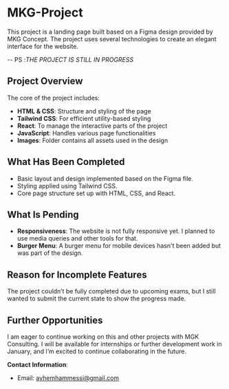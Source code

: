 # MKG-Project

This project is a landing page built based on a Figma design provided by MKG Concept. The project uses several technologies to create an elegant interface for the website.

-- PS :*THE PROJECT IS STILL IN PROGRESS*

## Project Overview

The core of the project includes:
- **HTML & CSS**: Structure and styling of the page
- **Tailwind CSS**: For efficient utility-based styling
- **React**: To manage the interactive parts of the project
- **JavaScript**: Handles various page functionalities
- **Images**: Folder contains all assets used in the design

## What Has Been Completed

- Basic layout and design implemented based on the Figma file.
- Styling applied using Tailwind CSS.
- Core page structure set up with HTML, CSS, and React.

## What Is Pending

- **Responsiveness**: The website is not fully responsive yet. I planned to use media queries and other tools for that.
- **Burger Menu**: A burger menu for mobile devices hasn't been added but was part of the design.

## Reason for Incomplete Features

The project couldn’t be fully completed due to upcoming exams, but I still wanted to submit the current state to show the progress made. 

## Further Opportunities

I am eager to continue working on this and other projects with MGK Consulting. I will be available for internships or further development work in January, and I’m excited to continue collaborating in the future.

**Contact Information**:
- Email: ayhemhammessi@gmail.com


